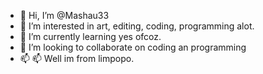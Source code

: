 - 👋 Hi, I’m @Mashau33
- 👀 I’m interested in art, editing, coding, programming alot.
- 🌱 I’m currently learning yes ofcoz.
- 💞️ I’m looking to collaborate on coding an programming
- 📫 📫 Well im from limpopo.

<!---
Mashau33/Mashau33 is a ✨ special ✨ repository because its `README.md` (this file) appears on your GitHub profile.
You can click the Preview link to take a look at your changes.
--->
